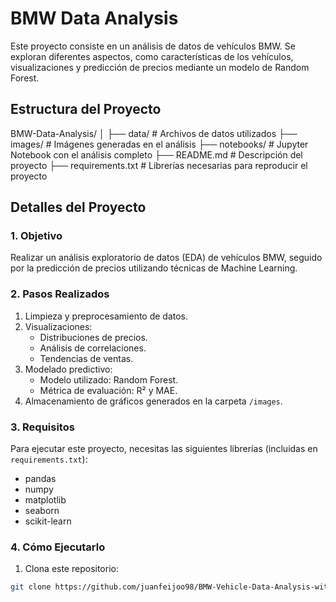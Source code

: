 # BMW Data Analysis

Este proyecto consiste en un análisis de datos de vehículos BMW. Se exploran diferentes aspectos, como características de los vehículos, visualizaciones y predicción de precios mediante un modelo de Random Forest.

## Estructura del Proyecto

BMW-Data-Analysis/ │ ├── data/ # Archivos de datos utilizados ├── images/ # Imágenes generadas en el análisis ├── notebooks/ # Jupyter Notebook con el análisis completo ├── README.md # Descripción del proyecto ├── requirements.txt # Librerías necesarias para reproducir el proyecto

## Detalles del Proyecto

### **1. Objetivo**

Realizar un análisis exploratorio de datos (EDA) de vehículos BMW, seguido por la predicción de precios utilizando técnicas de Machine Learning.

### **2. Pasos Realizados**

1. Limpieza y preprocesamiento de datos.
2. Visualizaciones:
   - Distribuciones de precios.
   - Análisis de correlaciones.
   - Tendencias de ventas.
3. Modelado predictivo:
   - Modelo utilizado: Random Forest.
   - Métrica de evaluación: R² y MAE.
4. Almacenamiento de gráficos generados en la carpeta `/images`.

### **3. Requisitos**

Para ejecutar este proyecto, necesitas las siguientes librerías (incluidas en `requirements.txt`):

- pandas
- numpy
- matplotlib
- seaborn
- scikit-learn

### **4. Cómo Ejecutarlo**

1. Clona este repositorio:

```bash
git clone https://github.com/juanfeijoo98/BMW-Vehicle-Data-Analysis-with-Price-Prediction.git


